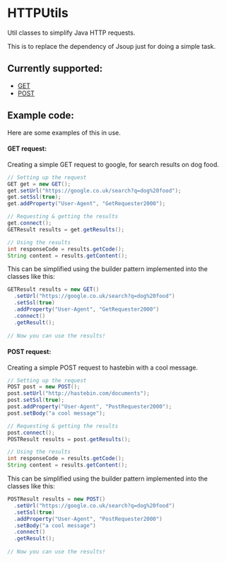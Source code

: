 # HTTPUtils
Util classes to simplify Java HTTP requests.

This is to replace the dependency of Jsoup just for doing a simple task.

## Currently supported:
- [GET](https://github.com/SpongyBacon/HTTPUtils/blob/master/src/pw/sponges/httputils/GET.java)
- [POST](https://github.com/SpongyBacon/HTTPUtils/blob/master/src/pw/sponges/httputils/POST.java)

## Example code:
Here are some examples of this in use.

#### GET request:
Creating a simple GET request to google, for search results on dog food.

```java
// Setting up the request
GET get = new GET();
get.setUrl("https://google.co.uk/search?q=dog%20food");
get.setSsl(true);
get.addProperty("User-Agent", "GetRequester2000");

// Requesting & getting the results
get.connect();
GETResult results = get.getResults();

// Using the results
int responseCode = results.getCode();
String content = results.getContent();
```
This can be simplified using the builder pattern implemented into the classes like this:
```java
GETResult results = new GET()
  .setUrl("https://google.co.uk/search?q=dog%20food")
  .setSsl(true)
  .addProperty("User-Agent", "GetRequester2000")
  .connect()
  .getResult();
  
// Now you can use the results!
```

#### POST request:
Creating a simple POST request to hastebin with a cool message.

```java
// Setting up the request
POST post = new POST();
post.setUrl("http://hastebin.com/documents");
post.setSsl(true);
post.addProperty("User-Agent", "PostRequester2000");
post.setBody("a cool message");

// Requesting & getting the results
post.connect();
POSTResult results = post.getResults();

// Using the results
int responseCode = results.getCode();
String content = results.getContent();
```
This can be simplified using the builder pattern implemented into the classes like this:
```java
POSTResult results = new POST()
  .setUrl("https://google.co.uk/search?q=dog%20food")
  .setSsl(true)
  .addProperty("User-Agent", "PostRequester2000")
  .setBody("a cool message")
  .connect()
  .getResult();
  
// Now you can use the results!
```
